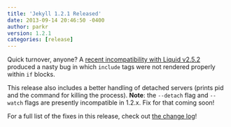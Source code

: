 ```yaml
---
title: 'Jekyll 1.2.1 Released'
date: 2013-09-14 20:46:50 -0400
author: parkr
version: 1.2.1
categories: [release]
---
```


Quick turnover, anyone? A [recent incompatibility with Liquid
v2.5.2](https://github.com/jekyll/jekyll/pull/1525) produced a nasty bug in
which `include` tags were not rendered properly within `if` blocks.

This release also includes a better handling of detached servers (prints pid and
the command for killing the process). **Note**: the `--detach` flag and
`--watch` flags are presently incompatible in 1.2.x. Fix for that coming soon!

For a full list of the fixes in this release, check out [the change
log](/docs/history/)!
